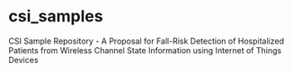 # csi_samples
CSI Sample Repository - A Proposal for Fall-Risk Detection of Hospitalized Patients from Wireless Channel State Information using Internet of Things Devices

